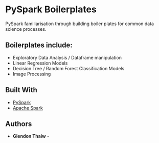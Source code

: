
#  PySpark Boilerplates

PySpark familiarisation through building boiler plates for common data science processes.


## Boilerplates include: 
* Exploratory Data Analysis / Dataframe manipulation
* Linear Regression Models
* Decision Tree / Random Forest Classification Models
* Image Processing


## Built With
* [PySpark](https://spark.apache.org/docs/latest/api/python/index.html) 
* [Apache Spark](https://spark.apache.org/) 

## Authors

* **Glendon Thaiw** - 
